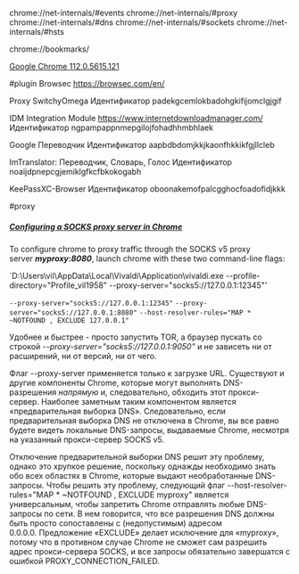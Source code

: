 chrome://net-internals/#events
chrome://net-internals/#proxy
chrome://net-internals/#dns
chrome://net-internals/#sockets
chrome://net-internals/#hsts

chrome://bookmarks/

[Google Chrome 112.0.5615.121](https://www.slo.ru/files/browsers/google_chrome)

#plugin
Browsec
https://browsec.com/en/

Proxy SwitchyOmega
Идентификатор
padekgcemlokbadohgkifijomclgjgif

IDM Integration Module
https://www.internetdownloadmanager.com/
Идентификатор
ngpampappnmepgilojfohadhhmbhlaek

Google Переводчик
Идентификатор
aapbdbdomjkkjkaonfhkkikfgjllcleb

ImTranslator: Переводчик, Словарь, Голос
Идентификатор
noaijdpnepcgjemiklgfkcfbkokogabh

KeePassXC-Browser
Идентификатор
oboonakemofpalcgghocfoadofidjkkk


#proxy
##### [Configuring a SOCKS proxy server in Chrome](https://www.chromium.org/developers/design-documents/network-stack/socks-proxy/)

To configure chrome to proxy traffic through the SOCKS v5 proxy server _**myproxy:8080**_, launch chrome with these two command-line flags:

`D:\Users\vil\AppData\Local\Vivaldi\Application\vivaldi.exe --profile-directory="Profile_vil1958" --proxy-server="socks5://127.0.0.1:12345"'

`--proxy-server="socks5://127.0.0.1:12345"`
`--proxy-server="socks5://127.0.0.1:8080"`
`--host-resolver-rules="MAP * ~NOTFOUND , EXCLUDE 127.0.0.1"`

Удобнее и быстрее - просто запустить TOR, а браузер пускать со строкой _--proxy-server="socks5://127.0.0.1:9050"_ и не зависеть ни от расширений, ни от версий, ни от чего.


Флаг --proxy-server применяется только к загрузке URL. Существуют и другие компоненты Chrome, которые могут выполнять DNS-разрешения _напрямую_ и, следовательно, обходить этот прокси-сервер. Наиболее заметным таким компонентом является «предварительная выборка DNS». Следовательно, если предварительная выборка DNS не отключена в Chrome, вы все равно будете видеть локальные DNS-запросы, выдаваемые Chrome, несмотря на указанный прокси-сервер SOCKS v5.

Отключение предварительной выборки DNS решит эту проблему, однако это хрупкое решение, поскольку однажды необходимо знать обо всех областях в Chrome, которые выдают необработанные DNS-запросы. Чтобы решить эту проблему, следующий флаг --host-resolver-rules="MAP * ~NOTFOUND , EXCLUDE myproxy" является универсальным, чтобы запретить Chrome отправлять любые DNS-запросы по сети. В нем говорится, что все разрешения DNS должны быть просто сопоставлены с (недопустимым) адресом 0.0.0.0. Предложение «EXCLUDE» делает исключение для «myproxy», потому что в противном случае Chrome не сможет сам разрешить адрес прокси-сервера SOCKS, и все запросы обязательно завершатся с ошибкой PROXY_CONNECTION_FAILED.
